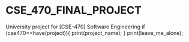 # CSE_470_FINAL_PROJECT
University project for [CSE-470] Software Engineering
if (cse470==have(project)){
  print(project_name);
}
print(leave_me_alone);
